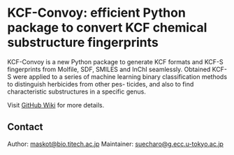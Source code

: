 # KCF-Convoy: efficient Python package to convert KCF chemical substructure fingerprints
KCF-Convoy is a new Python package to generate KCF formats and KCF-S fingerprints from Molfile, SDF, SMILES and InChI seamlessly. Obtained KCF-S were applied to a series of machine learning binary classification methods to distinguish herbicides from other pes- ticides, and also to find characteristic substructures in a specific genus.

Visit [GitHub Wiki](https://github.com/KCF-Convoy/kcfconvoy/wiki) for more details.

## Contact
Author: maskot@bio.titech.ac.jp
Maintainer: suecharo@g.ecc.u-tokyo.ac.jp
